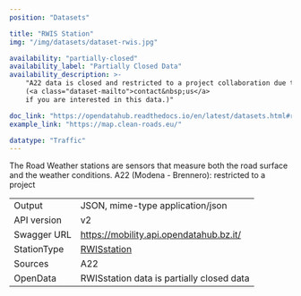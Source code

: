 ```yaml
---
position: "Datasets"

title: "RWIS Station"
img: "/img/datasets/dataset-rwis.jpg"

availability: "partially-closed"
availability_label: "Partially Closed Data"
availability_description: >-
    "A22 data is closed and restricted to a project collaboration due to expert knowledge required
    (<a class="dataset-mailto">contact&nbsp;us</a>
    if you are interested in this data.)"

doc_link: "https://opendatahub.readthedocs.io/en/latest/datasets.html#rwisstation-dataset"
example_link: "https://map.clean-roads.eu/"

datatype: "Traffic"
---
```


The Road Weather stations are sensors that measure both the road surface and the weather conditions.
A22 (Modena - Brennero): restricted to a project

|             |                                                                           |
| :---------- | ------------------------------------------------------------------------- |
| Output      | JSON, mime-type application/json                                          |
| API version | v2                                                                        |
| Swagger URL | https://mobility.api.opendatahub.bz.it/                                   |
| StationType | [RWISstation](https://mobility.api.opendatahub.bz.it/v2/flat/RWISstation) |
| Sources     | A22                                                                       |
| OpenData    | RWISstation data is partially closed data                                |
